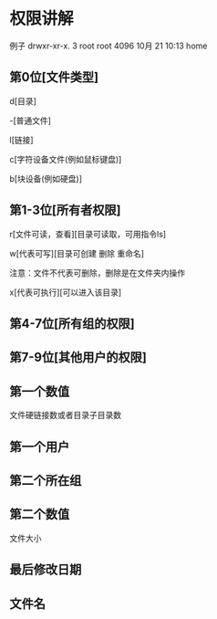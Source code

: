 # 权限讲解
例子 drwxr-xr-x. 3 root    root    4096 10月 21 10:13 home
## 第0位[文件类型]
d[目录]

-[普通文件]

l[链接]

c[字符设备文件(例如鼠标键盘)]

b[块设备(例如硬盘)]
## 第1-3位[所有者权限]
r[文件可读，查看][目录可读取，可用指令ls]

w[代表可写][目录可创建 删除 重命名]

注意：文件不代表可删除，删除是在文件夹内操作

x[代表可执行][可以进入该目录]
## 第4-7位[所有组的权限]
## 第7-9位[其他用户的权限]
## 第一个数值
文件硬链接数或者目录子目录数
## 第一个用户
## 第二个所在组
## 第二个数值
文件大小
## 最后修改日期
## 文件名